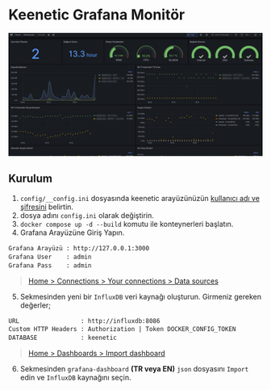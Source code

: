 # Keenetic Grafana Monitör

[![GitHub](.github/SS.png)](#)

## Kurulum

1. `config/__config.ini` dosyasında keenetic arayüzünüzün [kullanıcı adı ve şifresini](https://github.com/keyiflerolsun/keenetic-grafana-monitoring/blob/master/config/__config.ini#L12-#L13) belirtin.
  2. dosya adını `config.ini` olarak değiştirin.
3. `docker compose up -d --build` komutu ile konteynerleri başlatın.
4. Grafana Arayüzüne Giriş Yapın.

```txt
Grafana Arayüzü : http://127.0.0.1:3000
Grafana User    : admin
Grafana Pass    : admin
```

> [Home > Connections > Your connections > Data sources](http://127.0.0.1:3000/connections/your-connections/datasources)

5. Sekmesinden yeni bir `InfluxDB` veri kaynağı oluşturun. Girmeniz gereken değerler;

```txt
URL                 : http://influxdb:8086
Custom HTTP Headers : Authorization | Token DOCKER_CONFIG_TOKEN
DATABASE            : keenetic
```

> [Home > Dashboards > Import dashboard](http://127.0.0.1:3000/dashboard/import)

6. Sekmesinden `grafana-dashboard` **(TR veya EN)** `json` dosyasını `Import` edin ve `InfluxDB` kaynağını seçin.
